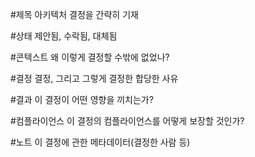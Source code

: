 #제목
아키텍처 결정을 간략히 기재

#상태
제안됨, 수락됨, 대체됨

#콘텍스트
왜 이렇게 결정할 수밖에 없었나?

#결정
결정, 그리고 그렇게 결정한 합당한 사유

#결과
이 결정이 어떤 영향을 끼치는가?

#컴플라이언스
이 결정의 컴플라이언스를 어떻게 보장할 것인가?

#노트
이 결정에 관한 메타데이터(결정한 사람 등)
